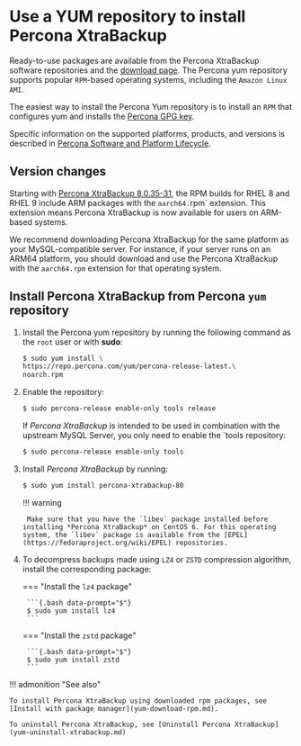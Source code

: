 # Use a YUM repository to install Percona XtraBackup

Ready-to-use packages are available from the Percona XtraBackup software
repositories and the [download page](https://www.percona.com/downloads/). The Percona yum repository supports popular `RPM`-based operating systems, including the `Amazon Linux AMI`.

The easiest way to install the Percona Yum repository is to install an `RPM` that configures yum and installs the [Percona GPG key](https://www.percona.com/downloads/RPM-GPG-KEY-percona).

Specific information on the supported platforms, products, and versions is described in [Percona Software and Platform Lifecycle](https://www.percona.com/services/policies/percona-software-platform-lifecycle#mysql).

## Version changes

Starting with [Percona XtraBackup 8.0.35-31], the RPM builds for RHEL 8 and RHEL 9 include ARM packages with the `aarch64.`rpm` extension. This extension means Percona XtraBackup is now available for users on ARM-based systems.

We recommend downloading Percona XtraBackup for the same platform as your MySQL-compatible server. For instance, if your server runs on an ARM64 platform, you should download and use the Percona XtraBackup with the `aarch64.rpm` extension for that operating system.

## Install Percona XtraBackup from Percona `yum` repository

1. Install the Percona yum repository by running the following command as the `root` user or with **sudo**: 

    ```{.bash data-prompt="$"}
    $ sudo yum install \
    https://repo.percona.com/yum/percona-release-latest.\
    noarch.rpm
    ```

2. Enable the repository: 

    ```{.bash data-prompt="$"}
    $ sudo percona-release enable-only tools release
    ```

    If *Percona XtraBackup* is intended to be used in combination with
    the upstream MySQL Server, you only need to enable the `tools repository: 

    ```{.bash data-prompt="$"}
    $ sudo percona-release enable-only tools
    ```

3. Install *Percona XtraBackup* by running:

    ```{.bash data-prompt="$"}
    $ sudo yum install percona-xtrabackup-80
    ```

    !!! warning

        Make sure that you have the `libev` package installed before installing *Percona XtraBackup* on CentOS 6. For this operating system, the `libev` package is available from the [EPEL](https://fedoraproject.org/wiki/EPEL) repositories.

4. To decompress backups made using `LZ4` or `ZSTD` compression algorithm, install the corresponding package:

    === "Install the `lz4` package"

        ```{.bash data-prompt="$"}
        $ sudo yum install lz4
        ```

    === "Install the `zstd` package"

        ```{.bash data-prompt="$"}
        $ sudo yum install zstd
        ```

!!! admonition "See also"

    To install Percona XtraBackup using downloaded rpm packages, see [Install with package manager](yum-download-rpm.md).

    To uninstall Percona XtraBackup, see [Uninstall Percona XtraBackup](yum-uninstall-xtrabackup.md) 

[Percona XtraBackup 8.0.35-31]: release-notes/8.0/8.0.35-31.0.md